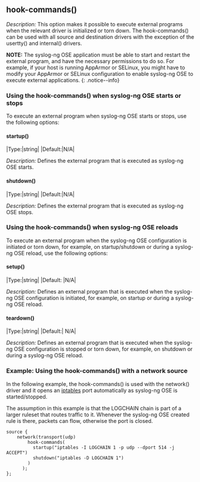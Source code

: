 ## hook-commands()

*Description:* This option makes it possible to execute external
programs when the relevant driver is initialized or torn down. The
hook-commands() can be used with all source and destination drivers with
the exception of the usertty() and internal() drivers.

**NOTE:** The syslog-ng OSE application must be able to start and restart
the external program, and have the necessary permissions to do so. For
example, if your host is running AppArmor or SELinux, you might have to
modify your AppArmor or SELinux configuration to enable syslog-ng OSE to
execute external applications.
{: .notice--info}

### Using the hook-commands() when syslog-ng OSE starts or stops

To execute an external program when syslog-ng OSE starts or stops, use
the following options:

#### startup()

|Type:|string|
|Default:|N/A|

*Description:* Defines the external program that is executed as syslog-ng OSE starts.

#### shutdown()

|Type:|string|
|Default:|N/A|

*Description:* Defines the external program that is executed as syslog-ng OSE stops.

### Using the hook-commands() when syslog-ng OSE reloads

To execute an external program when the syslog-ng OSE configuration is
initiated or torn down, for example, on startup/shutdown or during a
syslog-ng OSE reload, use the following options:

#### setup()

|Type:|string|
|Default: |N/A|

*Description:* Defines an external program that is executed when the syslog-ng OSE configuration is initiated, for example, on startup or during a syslog-ng OSE reload.

#### teardown()

|Type:|string|
|Default:| N/A|

*Description:* Defines an external program that is executed when the syslog-ng OSE configuration is stopped or torn down, for example, on shutdown or during a syslog-ng OSE reload.

### Example: Using the hook-commands() with a network source

In the following example, the hook-commands() is used with the network()
driver and it opens an
[iptables](https://en.wikipedia.org/wiki/Iptables) port automatically as
syslog-ng OSE is started/stopped.

The assumption in this example is that the LOGCHAIN chain is part of a
larger ruleset that routes traffic to it. Whenever the syslog-ng OSE
created rule is there, packets can flow, otherwise the port is closed.

```config
source {
    network(transport(udp)
        hook-commands(
          startup("iptables -I LOGCHAIN 1 -p udp --dport 514 -j ACCEPT")
          shutdown("iptables -D LOGCHAIN 1")
        )
      );
};
```
